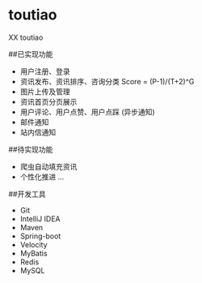 # toutiao

XX toutiao

##已实现功能
- 用户注册、登录 
- 资讯发布、资讯排序、咨询分类 
  Score = (P-1)/(T+2)^G
- 图片上传及管理 
- 资讯首页分页展示 
- 用户评论、用户点赞、用户点踩 (异步通知)
- 邮件通知 
- 站内信通知 

##待实现功能
- 爬虫自动填充资讯
- 个性化推进
...

##开发工具
- Git
- IntelliJ IDEA
- Maven
- Spring-boot
- Velocity
- MyBatis
- Redis
- MySQL
